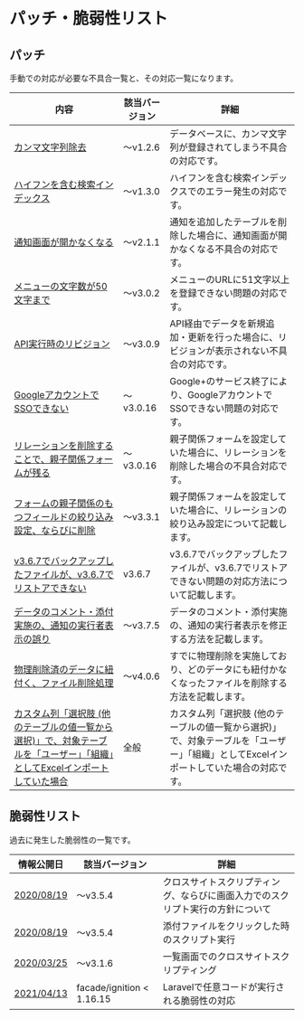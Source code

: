 # パッチ・脆弱性リスト

## パッチ
手動での対応が必要な不具合一覧と、その対応一覧になります。

| 内容 | 該当バージョン | 詳細 |
| ---- | ---- | ---- |
| [カンマ文字列除去](/ja/patch/comma) | ～v1.2.6 | データベースに、カンマ文字列が登録されてしまう不具合の対応です。 |
| [ハイフンを含む検索インデックス](/ja/patch/index_hyphen) | ～v1.3.0 | ハイフンを含む検索インデックスでのエラー発生の対応です。 |
| [通知画面が開かなくなる](/ja/patch/remove_deleted_table_notify) | ～v2.1.1 | 通知を追加したテーブルを削除した場合に、通知画面が開かなくなる不具合の対応です。 |
| [メニューの文字数が50文字まで](/ja/patch/menu_uri_length) | ～v3.0.2 | メニューのURLに51文字以上を登録できない問題の対応です。 |
| [API実行時のリビジョン](/ja/patch/api_revision) | ～v3.0.9 | API経由でデータを新規追加・更新を行った場合に、リビジョンが表示されない不具合の対応です。 |
| [GoogleアカウントでSSOできない](/ja/patch/sso_google) | ～v3.0.16 | Google+のサービス終了により、GoogleアカウントでSSOできない問題の対応です。 |
| [リレーションを削除することで、親子関係フォームが残る](/ja/patch/remove_deleted_relation) | ～v3.0.16 | 親子関係フォームを設定していた場合に、リレーションを削除した場合の不具合対応です。 |
| [フォームの親子関係のもつフィールドの絞り込み設定、ならびに削除](/ja/patch/relation_filter) | ～v3.3.1 | 親子関係フォームを設定していた場合に、リレーションの絞り込み設定について記載します。 |
| [v3.6.7でバックアップしたファイルが、v3.6.7でリストアできない](/ja/patch/resotre_ignore_view) | v3.6.7 | v3.6.7でバックアップしたファイルが、v3.6.7でリストアできない問題の対応方法について記載します。 |
| [データのコメント・添付実施の、通知の実行者表示の誤り](/ja/patch/mail_template_comment_attachment) | ～v3.7.5 | データのコメント・添付実施の、通知の実行者表示を修正する方法を記載します。 |
| [物理削除済のデータに紐付く、ファイル削除処理](/ja/patch/file_deleting) | ～v4.0.6 | すでに物理削除を実施しており、どのデータにも紐付かなくなったファイルを削除する方法を記載します。 |
| [カスタム列「選択肢 (他のテーブルの値一覧から選択)」で、対象テーブルを「ユーザー」「組織」としてExcelインポートしていた場合](/ja/patch/select_table_user_org) | 全般 | カスタム列「選択肢 (他のテーブルの値一覧から選択)」で、対象テーブルを「ユーザー」「組織」としてExcelインポートしていた場合の対応です。 |


## 脆弱性リスト
過去に発生した脆弱性の一覧です。

| 情報公開日 | 該当バージョン | 詳細 |
| ---- | ---- | ---- |
| [2020/08/19](/ja/weakness/20200819) | ～v3.5.4 | クロスサイトスクリプティング、ならびに画面入力でのスクリプト実行の方針について |
| [2020/08/19](/ja/weakness/20200819_2) | ～v3.5.4 | 添付ファイルをクリックした時のスクリプト実行 |
| [2020/03/25](/ja/weakness/20200325) | ～v3.1.6 | 一覧画面でのクロスサイトスクリプティング |
| [2021/04/13](/ja/weakness/20210413) | facade/ignition < 1.16.15 | Laravelで任意コードが実行される脆弱性の対応 |
